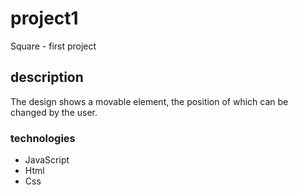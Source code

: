 # project1
Square - first project
## description
The design shows a movable element, the position of which can be changed by the user.
### technologies
+ JavaScript
+ Html
+ Css
